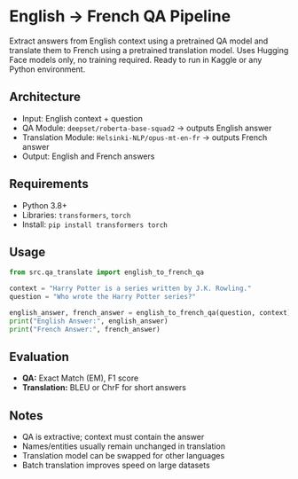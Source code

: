 # English → French QA Pipeline

Extract answers from English context using a pretrained QA model and translate them to French using a pretrained translation model. Uses Hugging Face models only, no training required. Ready to run in Kaggle or any Python environment.

## Architecture
- Input: English context + question  
- QA Module: `deepset/roberta-base-squad2` → outputs English answer  
- Translation Module: `Helsinki-NLP/opus-mt-en-fr` → outputs French answer  
- Output: English and French answers

## Requirements
- Python 3.8+  
- Libraries: `transformers`, `torch`  
- Install: `pip install transformers torch`

## Usage
```python
from src.qa_translate import english_to_french_qa

context = "Harry Potter is a series written by J.K. Rowling."
question = "Who wrote the Harry Potter series?"

english_answer, french_answer = english_to_french_qa(question, context)
print("English Answer:", english_answer)
print("French Answer:", french_answer)
```



## Evaluation
- **QA:** Exact Match (EM), F1 score  
- **Translation:** BLEU or ChrF for short answers  

## Notes
- QA is extractive; context must contain the answer  
- Names/entities usually remain unchanged in translation  
- Translation model can be swapped for other languages  
- Batch translation improves speed on large datasets  

